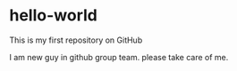 # hello-world
This is my first repository on GitHub

I am new guy in github group team. please take care of me.
